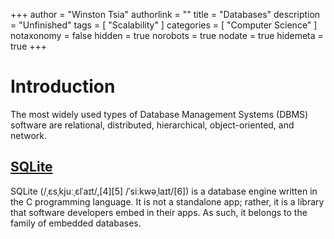 +++
author = "Winston Tsia"
authorlink = ""
title = "Databases"
description = "Unfinished"
tags = [
    "Scalability"
]
categories = [
    "Computer Science"
]
notaxonomy = false
hidden = true
norobots = true
nodate = true
hidemeta = true
+++
# Introduction
The most widely used types of Database Management Systems (DBMS) software are relational, distributed, hierarchical, object-oriented, and network.

## [SQLite](https://en.wikipedia.org/wiki/SQLite)
SQLite (/ˌɛsˌkjuːˌɛlˈaɪt/,[4][5] /ˈsiːkwəˌlaɪt/[6]) is a database engine written in the C programming language. It is not a standalone app; rather, it is a library that software developers embed in their apps. As such, it belongs to the family of embedded databases.